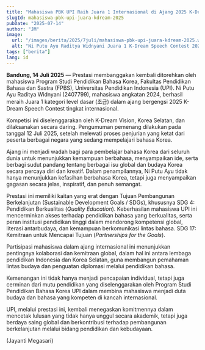 ```yaml
---
title: "Mahasiswa PBK UPI Raih Juara 1 Internasional di Ajang 2025 K-Dream Speech Contest"
slugId: mahasiswa-pbk-upi-juara-kdream-2025
pubDate: "2025-07-14"
author: "JM"
image:
  url: "/images/berita/2025/7juli/mahasiswa-pbk-upi-juara-kdream-2025.webp"
  alt: "Ni Putu Ayu Raditya Widnyani Juara 1 K-Dream Speech Contest 2025"
tags: ["berita"]
lang: id
---
```


**Bandung, 14 Juli 2025** — Prestasi membanggakan kembali ditorehkan oleh mahasiswa Program Studi Pendidikan Bahasa Korea, Fakultas Pendidikan Bahasa dan Sastra (FPBS), Universitas Pendidikan Indonesia (UPI). Ni Putu Ayu Raditya Widnyani (2407799), mahasiswa angkatan 2024, berhasil meraih Juara 1 kategori level dasar (초급) dalam ajang bergengsi 2025 K-Dream Speech Contest tingkat internasional.

Kompetisi ini diselenggarakan oleh K-Dream Vision, Korea Selatan, dan dilaksanakan secara daring. Pengumuman pemenang dilakukan pada tanggal 12 Juli 2025, setelah melewati proses penjurian yang ketat dari peserta berbagai negara yang sedang mempelajari bahasa Korea.

Ajang ini menjadi wadah bagi para pembelajar bahasa Korea dari seluruh dunia untuk menunjukkan kemampuan berbahasa, menyampaikan ide, serta berbagi sudut pandang tentang berbagai isu global dan budaya Korea secara percaya diri dan kreatif. Dalam penampilannya, Ni Putu Ayu tidak hanya menunjukkan kefasihan berbahasa Korea, tetapi juga menyampaikan gagasan secara jelas, inspiratif, dan penuh semangat.

Prestasi ini memiliki kaitan yang erat dengan Tujuan Pembangunan Berkelanjutan (Sustainable Development Goals / SDGs), khususnya SDG 4: Pendidikan Berkualitas (*Quality Education*). Keberhasilan mahasiswa UPI ini mencerminkan akses terhadap pendidikan bahasa yang berkualitas, serta peran institusi pendidikan tinggi dalam mendorong kompetensi global, literasi antarbudaya, dan kemampuan berkomunikasi lintas bahasa. SDG 17: Kemitraan untuk Mencapai Tujuan (*Partnerships for the Goals*).

Partisipasi mahasiswa dalam ajang internasional ini menunjukkan pentingnya kolaborasi dan kemitraan global, dalam hal ini antara lembaga pendidikan Indonesia dan Korea Selatan, guna membangun pemahaman lintas budaya dan penguatan diplomasi melalui pendidikan bahasa.

Kemenangan ini tidak hanya menjadi pencapaian individual, tetapi juga cerminan dari mutu pendidikan yang diselenggarakan oleh Program Studi Pendidikan Bahasa Korea UPI dalam membina mahasiswa menjadi duta budaya dan bahasa yang kompeten di kancah internasional.

UPI, melalui prestasi ini, kembali menegaskan komitmennya dalam mencetak lulusan yang tidak hanya unggul secara akademik, tetapi juga berdaya saing global dan berkontribusi terhadap pembangunan berkelanjutan melalui bidang pendidikan dan kebudayaan.

(Jayanti Megasari)

